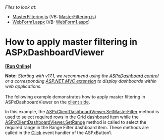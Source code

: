 <!-- default file list -->
*Files to look at*:

* [MasterFiltering.js](./CS/Dashboard_SetMasterFilter/Scripts/MasterFiltering.js) (VB: [MasterFiltering.js](./VB/Dashboard_SetMasterFilter/Scripts/MasterFiltering.js))
* [WebForm1.aspx](./CS/Dashboard_SetMasterFilter/WebForm1.aspx) (VB: [WebForm1.aspx](./VB/Dashboard_SetMasterFilter/WebForm1.aspx))
<!-- default file list end -->
# How to apply master filtering in ASPxDashboardViewer
<!-- run online -->
**[[Run Online]](https://codecentral.devexpress.com/e5104)**
<!-- run online end -->


<p><strong>Note:</strong> <em>Starting with v17.1, we recommend using the <a href="https://documentation.devexpress.com/Dashboard/CustomDocument16976.aspx">ASPxDashboard control</a> or a corresponding <a href="https://documentation.devexpress.com/Dashboard/CustomDocument16977.aspx">ASP.NET MVC extension</a> to display dashboards within web applications.</em><br><br>The following example demonstrates how to apply master filtering in ASPxDashboardViewer on the <a href="http://documentation.devexpress.com/#Dashboard/CustomDocument17375">client side</a>.</p>
<p>In this example, the <a href="http://documentation.devexpress.com/#Dashboard/DevExpressDashboardWebScriptsASPxClientDashboardViewer_SetMasterFiltertopic">ASPxClientDashboardViewer.SetMasterFilter</a> method is used to select required rows in the <a href="http://documentation.devexpress.com/#Dashboard/CustomDocument15150">Grid</a> dashboard item while the <a href="https://documentation.devexpress.com/#Dashboard/DevExpressDashboardWebScriptsASPxClientDashboardViewer_SetRangetopic">ASPxClientDashboardViewer.SetRange</a> method is called to select the required range in the Range Filter dashboard item. These methods are called in the <a href="http://documentation.devexpress.com/#AspNet/DevExpressWebASPxButton_Clicktopic">Click</a> event handler of the ASPxButton1.<br><br></p>

<br/>


